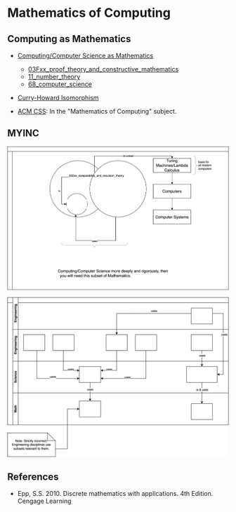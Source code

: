# Mathematics of Computing

## Computing as Mathematics
- [Computing/Computer Science as Mathematics](https://zbmath.org/classification/?q=cc%3A68)
    - [03Fxx_proof_theory_and_constructive_mathematics](https://github.com/praisetompane/mathematics/tree/main/03_mathematical_logic_and_foundations/03Fxx_proof_theory_and_constructive_mathematics)
    - [11_number_theory](https://github.com/praisetompane/mathematics/tree/main/11_number_theory)
    - [68_computer_science](https://github.com/praisetompane/mathematics/tree/main/68_computer_science)


- [Curry-Howard Isomorphism](https://groups.seas.harvard.edu/courses/cs152/2021sp/lectures/lec15-curryhoward.pdf)
- [ACM CSS](https://dl.acm.org/ccs): In the "Mathematics of Computing" subject.

## MYINC
![image info](./mathematics_and_computing.drawio.svg)

![](./mathematics-science-engineering.drawio.svg)

## References
- Epp, S.S. 2010. Discrete mathematics with applications. 4th Edition. Cengage Learning
